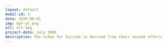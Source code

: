 ```yaml
---
layout: default
modal-id: 3
date: 2020-06-01
img: mph-yt.png
alt: alt-img
project-date: July 2009
description: The video for Suicide is derived from their second offering, "Suicide EP." Filmed and directed by Jakob Jensen at the old warehouse of guitar sponsor Coffin Case, the band is captured in a live element that invokes drama, frustration and reality. Check out My Private Hell's Official video for <a href="https://www.youtube.com/watch?v=MuR2TlijYPE">Suicide</a> on YouTube.
---
```

